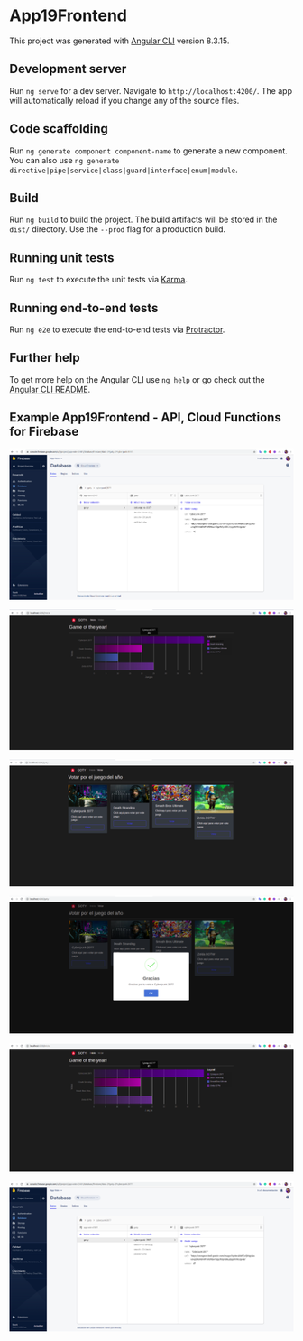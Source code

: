 # App19Frontend

This project was generated with [Angular CLI](https://github.com/angular/angular-cli) version 8.3.15.

## Development server

Run `ng serve` for a dev server. Navigate to `http://localhost:4200/`. The app will automatically reload if you change any of the source files.

## Code scaffolding

Run `ng generate component component-name` to generate a new component. You can also use `ng generate directive|pipe|service|class|guard|interface|enum|module`.

## Build

Run `ng build` to build the project. The build artifacts will be stored in the `dist/` directory. Use the `--prod` flag for a production build.

## Running unit tests

Run `ng test` to execute the unit tests via [Karma](https://karma-runner.github.io).

## Running end-to-end tests

Run `ng e2e` to execute the end-to-end tests via [Protractor](http://www.protractortest.org/).

## Further help

To get more help on the Angular CLI use `ng help` or go check out the [Angular CLI README](https://github.com/angular/angular-cli/blob/master/README.md).


## Example App19Frontend - API, Cloud Functions for Firebase

![Screenshot](../Prtsc/Section23-App19-front_1.png)

![Screenshot](../Prtsc/Section23-App19-front_2.png)

![Screenshot](../Prtsc/Section23-App19-front_3.png)

![Screenshot](../Prtsc/Section23-App19-front_4.png)

![Screenshot](../Prtsc/Section23-App19-front_5.png)

![Screenshot](../Prtsc/Section23-App19-front_6.png)